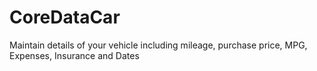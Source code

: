 # CoreDataCar
Maintain details of your vehicle including mileage, purchase price, MPG, Expenses, Insurance and Dates
